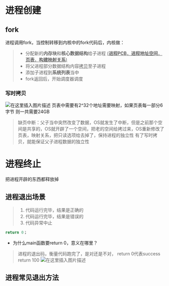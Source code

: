 # 进程创建
## fork
进程调用fork，当控制转移到内核中的fork代码后，内核做：
> * 分配新的**内存块**和**核心数据结构**给子进程
> <u>(**进程PCB**，**进程地址空间**，**页表**，**构建映射关系**)</u>
> * 将父进程部分数据结构内容<u>拷贝</u>至子进程
> * 添加子进程到**系统列表**当中
> * fork返回后，开始调度器调度

### 写时拷贝
![在这里插入图片描述](E:/Typora%E4%BA%91%E7%AC%94%E8%AE%B0%E6%9C%AC/picture/watermark,type_d3F5LXplbmhlaQ,shadow_50,text_Q1NETiBA5pe256m65peF5a6i772e,size_20,color_FFFFFF,t_70,g_se,x_16.png)
页表中需要有2^32个地址需要映射，如果页表每一部分6字节
则一共需要24GB
> 缺页中断：父子当中突然改变了数据，OS就发生了中断，但是之前那个空间是共享的，OS就开辟了一个空间，把老的空间给拷过来，OS重新修改了页表，映射关系，把只读选项给去掉了，保持进程的独立性
> 有了写时拷贝，就能保证父子进程数据的独立性

# 进程终止
把进程开辟的东西都释放掉
## 进程退出场景
> 1. 代码运行完毕，结果是正确的
> 2. 代码运行完毕，结果是错误的 
> 3. 代码异常中止

~~~c
return 0；
~~~
* 为什么main函数要return 0，意义在哪里？
> 进程的退出码，衡量代码跑完了，是对还是不对，
> return 0代表success
> return 100
> ![在这里插入图片描述](E:/Typora%E4%BA%91%E7%AC%94%E8%AE%B0%E6%9C%AC/picture/a892988c1c16488fb41e33d9f131741a.png)


## 进程常见退出方法